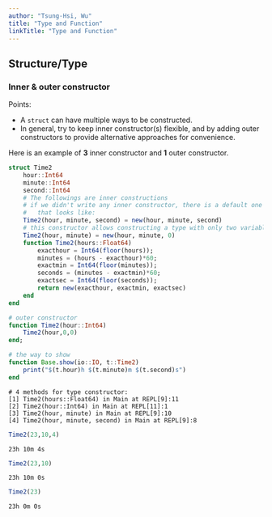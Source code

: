 ```yaml
---
author: "Tsung-Hsi, Wu"
title: "Type and Function"
linkTitle: "Type and Function"
---
```



## Structure/Type
### Inner & outer constructor
Points:
- A `struct` can have multiple ways to be constructed.
- In general, try to keep inner constructor(s) flexible, and by adding outer constructors to provide alternative approaches for convenience.

Here is an example of **3** inner constructor and **1** outer constructor.
```julia
struct Time2
	hour::Int64
	minute::Int64
	second::Int64
	# The followings are inner constructions
	# if we didn't write any inner constructor, there is a default one (hidden) 
	#   that looks like:
	Time2(hour, minute, second) = new(hour, minute, second)
	# this constructor allows constructing a type with only two variables.
	Time2(hour, minute) = new(hour, minute, 0)
	function Time2(hours::Float64)
		exacthour = Int64(floor(hours));
		minutes = (hours - exacthour)*60;
		exactmin = Int64(floor(minutes));
		seconds = (minutes - exactmin)*60;
		exactsec = Int64(floor(seconds));
		return new(exacthour, exactmin, exactsec)
	end
end

# outer constructor
function Time2(hour::Int64)
	Time2(hour,0,0)
end;

# the way to show
function Base.show(io::IO, t::Time2)
	print("$(t.hour)h $(t.minute)m $(t.second)s")
end
```







```output
# 4 methods for type constructor:
[1] Time2(hours::Float64) in Main at REPL[9]:11
[2] Time2(hour::Int64) in Main at REPL[11]:1   
[3] Time2(hour, minute) in Main at REPL[9]:10
[4] Time2(hour, minute, second) in Main at REPL[9]:8
```

```julia
Time2(23,10,4)
```

```
23h 10m 4s
```



```julia
Time2(23,10)
```

```
23h 10m 0s
```



```julia
Time2(23)
```

```
23h 0m 0s
```


